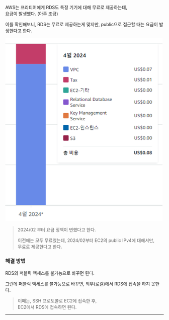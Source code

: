 AWS는 프리티어에게 RDS도 특정 기기에 대해 무료로 제공하는데,  
요금이 발생했다.
(아주 조금)

이를 확인해보니, RDS는 무료로 제공하는게 맞지만, public으로 접근할 때는 요금이 발생한다고 한다.

<img src="../img/rds_pay_1.png" width="500">

> 2024/02 부터 요금 정책이 변했다고 한다.
> 
> 이전에는 모두 무료였는데, 2024/02부터 EC2의 public IPv4에 대해서만,  
> 무료로 제공한다고 한다.

### 해결 방법

RDS의 퍼블릭 액세스를 불가능으로 바꾸면 된다.

그런데 퍼블릭 액세스를 불가능으로 바꾸면, 외부(로컬)에서 RDS에 접속을 하지 못한다.

> 이때는, SSH 프로토콜로 EC2에 접속한 후,  
> EC2에서 RDS에 접속하면 된다.

---

